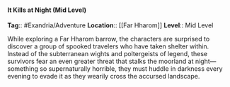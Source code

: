 #### It Kills at Night (Mid Level)
**Tag**:: #Exandria/Adventure
**Location**:: [[Far Hharom]]
**Level**:: Mid Level

 While exploring a Far Hharom barrow, the characters are surprised to discover a group of spooked travelers who have taken shelter within. Instead of the subterranean wights and poltergeists of legend, these survivors fear an even greater threat that stalks the moorland at night—something so supernaturally horrible, they must huddle in darkness every evening to evade it as they wearily cross the accursed landscape.
